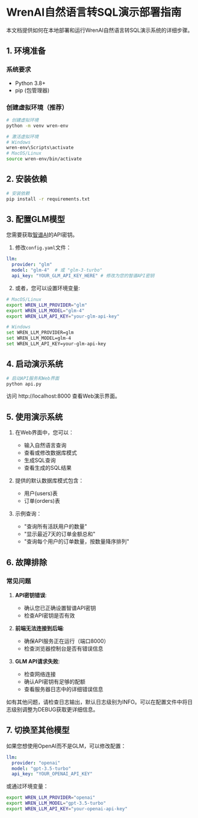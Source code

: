 # WrenAI自然语言转SQL演示部署指南

本文档提供如何在本地部署和运行WrenAI自然语言转SQL演示系统的详细步骤。

## 1. 环境准备

### 系统要求
- Python 3.8+
- pip (包管理器)

### 创建虚拟环境（推荐）

```bash
# 创建虚拟环境
python -m venv wren-env

# 激活虚拟环境
# Windows
wren-env\Scripts\activate
# MacOS/Linux
source wren-env/bin/activate
```

## 2. 安装依赖

```bash
# 安装依赖
pip install -r requirements.txt
```

## 3. 配置GLM模型

您需要获取[智谱AI](https://open.bigmodel.cn/)的API密钥。

1. 修改`config.yaml`文件：

```yaml
llm:
  provider: "glm"
  model: "glm-4"  # 或 "glm-3-turbo"
  api_key: "YOUR_GLM_API_KEY_HERE" # 修改为您的智谱API密钥
```

2. 或者，您可以设置环境变量:

```bash
# MacOS/Linux
export WREN_LLM_PROVIDER="glm"
export WREN_LLM_MODEL="glm-4"
export WREN_LLM_API_KEY="your-glm-api-key"

# Windows
set WREN_LLM_PROVIDER=glm
set WREN_LLM_MODEL=glm-4
set WREN_LLM_API_KEY=your-glm-api-key
```

## 4. 启动演示系统

```bash
# 启动API服务和Web界面
python api.py
```

访问 http://localhost:8000 查看Web演示界面。

## 5. 使用演示系统

1. 在Web界面中，您可以：
   - 输入自然语言查询
   - 查看或修改数据库模式
   - 生成SQL查询
   - 查看生成的SQL结果

2. 提供的默认数据库模式包含：
   - 用户(users)表
   - 订单(orders)表

3. 示例查询：
   - "查询所有活跃用户的数量"
   - "显示最近7天的订单金额总和"
   - "查询每个用户的订单数量，按数量降序排列"

## 6. 故障排除

### 常见问题

1. **API密钥错误**:
   - 确认您已正确设置智谱API密钥
   - 检查API密钥是否有效

2. **前端无法连接到后端**:
   - 确保API服务正在运行（端口8000）
   - 检查浏览器控制台是否有错误信息

3. **GLM API请求失败**:
   - 检查网络连接
   - 确认API密钥有足够的配额
   - 查看服务器日志中的详细错误信息

如有其他问题，请检查日志输出，默认日志级别为INFO。可以在配置文件中将日志级别调整为DEBUG获取更详细信息。

## 7. 切换至其他模型

如果您想使用OpenAI而不是GLM，可以修改配置：

```yaml
llm:
  provider: "openai"
  model: "gpt-3.5-turbo"
  api_key: "YOUR_OPENAI_API_KEY"
```

或通过环境变量：

```bash
export WREN_LLM_PROVIDER="openai"
export WREN_LLM_MODEL="gpt-3.5-turbo"
export WREN_LLM_API_KEY="your-openai-api-key"
```
